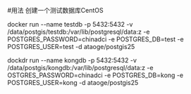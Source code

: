 #用法
创建一个测试数据库CentOS

docker run --name testdb -p 5432:5432 -v /data/postgis/testdb:/var/lib/postgresql/data:z -e POSTGRES_PASSWORD=chinadci -e POSTGRES_DB=test -e POSTGRES_USER=test -d ataoge/postgis25

dockdr run --name kongdb -p 5432:5432 -v /data/postgis/kongdb:/var/lib/postgresql/data:z -e OSTGRES_PASSWORD=chinadci -e POSTGRES_DB=kong -e POSTGRES_USER=kong -d ataoge/postgis25